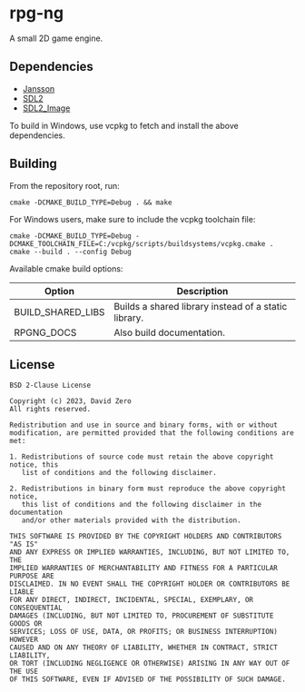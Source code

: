 rpg-ng
======

A small 2D game engine.

## Dependencies

- [Jansson](http://www.digip.org/jansson/)
- [SDL2](https://www.libsdl.org/)
- [SDL2\_Image](https://www.libsdl.org/projects/SDL_image/)

To build in Windows, use vcpkg to fetch and install the above dependencies.

## Building

From the repository root, run:
```
cmake -DCMAKE_BUILD_TYPE=Debug . && make
```

For Windows users, make sure to include the vcpkg toolchain file:
```
cmake -DCMAKE_BUILD_TYPE=Debug -DCMAKE_TOOLCHAIN_FILE=C:/vcpkg/scripts/buildsystems/vcpkg.cmake .
cmake --build . --config Debug
```

Available cmake build options:

Option              | Description
------------------- | -----------
BUILD\_SHARED\_LIBS | Builds a shared library instead of a static library.
RPGNG\_DOCS         | Also build documentation.

## License

    BSD 2-Clause License

    Copyright (c) 2023, David Zero
    All rights reserved.

    Redistribution and use in source and binary forms, with or without
    modification, are permitted provided that the following conditions are met:

    1. Redistributions of source code must retain the above copyright notice, this
       list of conditions and the following disclaimer.

    2. Redistributions in binary form must reproduce the above copyright notice,
       this list of conditions and the following disclaimer in the documentation
       and/or other materials provided with the distribution.

    THIS SOFTWARE IS PROVIDED BY THE COPYRIGHT HOLDERS AND CONTRIBUTORS "AS IS"
    AND ANY EXPRESS OR IMPLIED WARRANTIES, INCLUDING, BUT NOT LIMITED TO, THE
    IMPLIED WARRANTIES OF MERCHANTABILITY AND FITNESS FOR A PARTICULAR PURPOSE ARE
    DISCLAIMED. IN NO EVENT SHALL THE COPYRIGHT HOLDER OR CONTRIBUTORS BE LIABLE
    FOR ANY DIRECT, INDIRECT, INCIDENTAL, SPECIAL, EXEMPLARY, OR CONSEQUENTIAL
    DAMAGES (INCLUDING, BUT NOT LIMITED TO, PROCUREMENT OF SUBSTITUTE GOODS OR
    SERVICES; LOSS OF USE, DATA, OR PROFITS; OR BUSINESS INTERRUPTION) HOWEVER
    CAUSED AND ON ANY THEORY OF LIABILITY, WHETHER IN CONTRACT, STRICT LIABILITY,
    OR TORT (INCLUDING NEGLIGENCE OR OTHERWISE) ARISING IN ANY WAY OUT OF THE USE
    OF THIS SOFTWARE, EVEN IF ADVISED OF THE POSSIBILITY OF SUCH DAMAGE.
